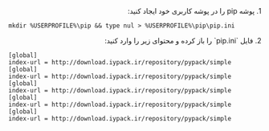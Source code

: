 <div dir="rtl">
1. پوشه pip را در پوشه کاربری خود ایجاد کنید:

</div>

```shell
mkdir %USERPROFILE%\pip && type nul > %USERPROFILE%\pip\pip.ini
```
<div dir="rtl">
2. فایل `pip.ini` را باز کرده و محتوای زیر را وارد کنید:

</div>

   ```plaintext
   [global]
   index-url = http://download.iypack.ir/repository/pypack/simple
   [global]
   index-url = http://download.iypack.ir/repository/pypack/simple
   [global]
   index-url = http://download.iypack.ir/repository/pypack/simple
   [global]
   index-url = http://download.iypack.ir/repository/pypack/simple
   [global]
   index-url = http://download.iypack.ir/repository/pypack/simple
   ```
